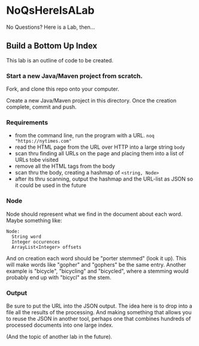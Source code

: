 # NoQsHereIsALab
No Questions? Here is a Lab, then...

## Build a Bottom Up Index

This lab is an outline of code to be created. 

### Start a new Java/Maven project from scratch.

Fork, and clone this repo onto your computer.

Create a new Java/Maven project in this directory. 
Once the creation complete, commit and push. 

### Requirements

* from the command line, run the program with a URL. `noq "https://nytimes.com"`
* read the HTML page from the URL over HTTP into a large string `body`
* scan thru finding all URLs on the page and placing them into a list of URLs tobe visited
* remove all the HTML tags from the body
* scan thru the body, creating a hashmap of `<string, Node>`
* after its thru scanning, output the hashmap and the URL-list as JSON so it could be used in the future

### Node

Node should represent what we find in the document about each word. Maybe something like:

```
Node:
  String word
  Integer occurences
  ArrayList<Integer> offsets
```

And on creation each word should be "porter stemmed" (look it up). This will make words like "gopher" and "gophers" be the same entry. Another example is "bicycle", "bicycling" and "bicycled", where a stemming would probably end up with "bicycl" as the stem.

### Output

Be sure to put the URL into the JSON output. The idea here is to drop into a file all the results of the processing. And making something that allows you to reuse the JSON in another tool, perhaps one that combines hundreds of processed documents into one large index.

(And the topic of another lab in the future).
